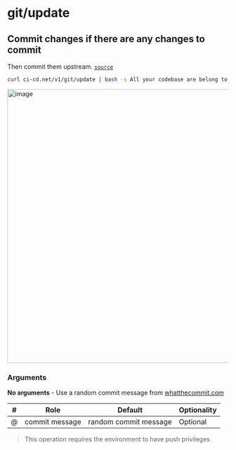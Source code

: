 # git/update

## Commit changes if there are any changes to commit
Then commit them upstream.
[`source`](https://github.com/omrilotan/ci-cd.net/blob/main/src/v1/git/update)

```sh
curl ci-cd.net/v1/git/update | bash -s All your codebase are belong to us
```

<img width="624" alt="image" src="https://user-images.githubusercontent.com/516342/37645734-5cad4f7e-2c30-11e8-99ee-5d4462ee606b.png">

### Arguments
**No arguments** - Use a random commit message from [whatthecommit.com](https://whatthecommit.com/)

| # | Role | Default | Optionality
| --- | --- | --- | ---
| @ | commit message | random commit message | Optional

> This operation requires the environment to have push privileges
